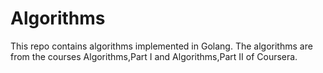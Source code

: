 # Algorithms
This repo contains algorithms implemented in Golang. 
The algorithms are from the courses Algorithms,Part I and Algorithms,Part II of Coursera.

